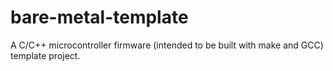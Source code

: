 # bare-metal-template
A C/C++ microcontroller firmware (intended to be built with make and GCC) template project.
